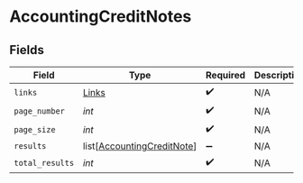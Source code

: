 # AccountingCreditNotes


## Fields

| Field                                                                     | Type                                                                      | Required                                                                  | Description                                                               |
| ------------------------------------------------------------------------- | ------------------------------------------------------------------------- | ------------------------------------------------------------------------- | ------------------------------------------------------------------------- |
| `links`                                                                   | [Links](../../models/shared/links.md)                                     | :heavy_check_mark:                                                        | N/A                                                                       |
| `page_number`                                                             | *int*                                                                     | :heavy_check_mark:                                                        | N/A                                                                       |
| `page_size`                                                               | *int*                                                                     | :heavy_check_mark:                                                        | N/A                                                                       |
| `results`                                                                 | list[[AccountingCreditNote](../../models/shared/accountingcreditnote.md)] | :heavy_minus_sign:                                                        | N/A                                                                       |
| `total_results`                                                           | *int*                                                                     | :heavy_check_mark:                                                        | N/A                                                                       |